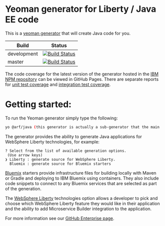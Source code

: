 # Yeoman generator for Liberty / Java EE code
This is a [yeoman generator](http://yeoman.io/) that will create Java code for you.

| Build | Status |
| ------ | ---- |
| development | [![Build Status](https://travis.ibm.com/arf/java-codegen-liberty.svg?token=D9H1S9JmREZirtqjnxut&branch=development)](https://travis.ibm.com/arf/java-codegen-liberty) |
| master | [![Build Status](https://travis.ibm.com/arf/java-codegen-liberty.svg?token=D9H1S9JmREZirtqjnxut&branch=master)](https://travis.ibm.com/arf/java-codegen-liberty) |

The code coverage for the latest version of the generator hosted in the [IBM NPM repository](https://npm.whitewater.ibm.com/package/@arf/generator-liberty) can be viewed in GitHub Pages. There are separate reports for [unit test coverage](https://pages.github.ibm.com/arf/java-codegen-liberty/cc/unit/lcov-report/index.html) and [integration test coverage](https://pages.github.ibm.com/arf/java-codegen-liberty/cc/int/lcov-report/index.html).

# Getting started:

To run the Yeoman generator simply type the following:

```bash
yo @arf/java (this generator is actually a sub-generator that the main java generator will compose with)
```

The generator provides the ability to generate Java applications for WebSphere Liberty technologies, for example:

```
? Select from the list of available generation options.
 (Use arrow keys)
❯ Liberty : generate source for WebSphere Liberty.
  Bluemix : generate source for Bluemix starters
```

[Bluemix](https://console.ng.bluemix.net/) starters provide infrastructure files for building locally with Maven or Gradle and deploying to IBM Bluemix using containers. They also include code snippets to connect to any Bluemix services that are selected as part of the generation.

The [WebSphere Liberty](https://developer.ibm.com/wasdev/) technologies option allows a developer to pick and choose which WebSphere Liberty feature they would like in their application and the ability to add Microservice Builder integration to the application.

For more information see our [GitHub Enterprise page](https://github.ibm.com/arf/java-codegen-liberty).
